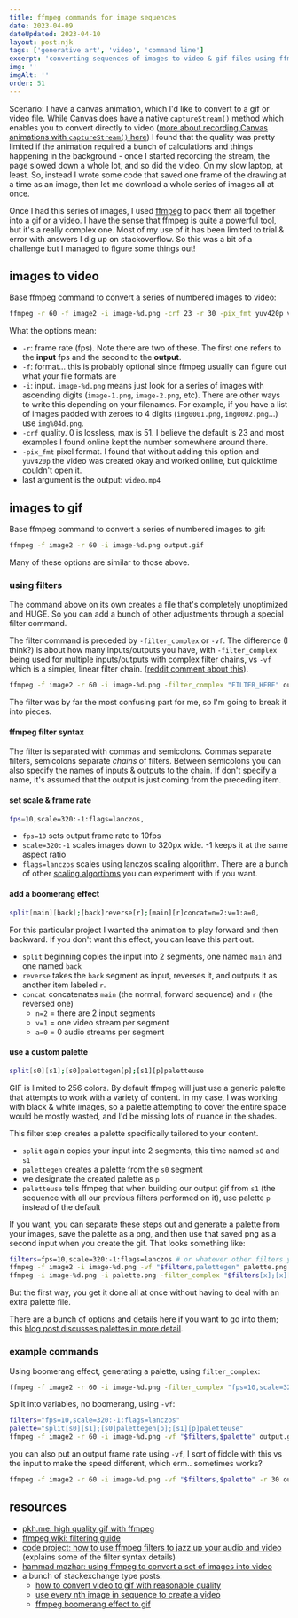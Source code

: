 ```yaml
---
title: ffmpeg commands for image sequences
date: 2023-04-09
dateUpdated: 2023-04-10
layout: post.njk
tags: ['generative art', 'video', 'command line']
excerpt: 'converting sequences of images to video & gif files using ffmpeg on the command line'
img: ''
imgAlt: ''
order: 51
---
```


Scenario: I have a canvas animation, which I'd like to convert to a gif or video file. While Canvas does have a native `captureStream()` method which enables you to convert directly to video ([more about recording Canvas animations with `captureStream()` here](https://julien-decharentenay.medium.com/how-to-save-html-canvas-animation-as-a-video-421157c2203b)) I found that the quality was pretty limited if the animation required a bunch of calculations and things happening in the background - once I started recording the stream, the page slowed down a whole lot, and so did the video. On my slow laptop, at least. So, instead I wrote some code that saved one frame of the drawing at a time as an image, then let me download a whole series of images all at once.

Once I had this series of images, I used [ffmpeg](https://ffmpeg.org/) to pack them all together into a gif or a video. I have the sense that ffmpeg is quite a powerful tool, but it's a really complex one. Most of my use of it has been limited to trial & error with answers I dig up on stackoverflow. So this was a bit of a challenge but I managed to figure some things out!

## images to video

Base ffmpeg command to convert a series of numbered images to video:

```bash
ffmpeg -r 60 -f image2 -i image-%d.png -crf 23 -r 30 -pix_fmt yuv420p video.mp4
```

What the options mean:

-   `-r`: frame rate (fps). Note there are two of these. The first one refers to the **input** fps and the second to the **output**.
-   `-f`: format... this is probably optional since ffmpeg usually can figure out what your file formats are
-   `-i`: input. `image-%d.png` means just look for a series of images with ascending digits (`image-1.png`, `image-2.png`, etc). There are other ways to write this depending on your filenames. For example, if you have a list of images padded with zeroes to 4 digits (`img0001.png`, `img0002.png`...) use `img%04d.png`.
-   `-crf` quality. 0 is lossless, max is 51. I believe the default is 23 and most examples I found online kept the number somewhere around there.
-   `-pix_fmt` pixel format. I found that without adding this option and `yuv420p` the video was created okay and worked online, but quicktime couldn't open it.
-   last argument is the output: `video.mp4`

## images to gif

Base ffmpeg command to convert a series of numbered images to gif:

```bash
ffmpeg -f image2 -r 60 -i image-%d.png output.gif
```

Many of these options are similar to those above.

### using filters

The command above on its own creates a file that's completely unoptimized and HUGE. So you can add a bunch of other adjustments through a special filter command.

The filter command is preceded by `-filter_complex` or `-vf`. The difference (I think?) is about how many inputs/outputs you have, with `-filter_complex` being used for multiple inputs/outputs with complex filter chains, vs `-vf` which is a simpler, linear filter chain. ([reddit comment about this](https://www.reddit.com/r/ffmpeg/comments/gy4hdb/whats_the_difference_between_vf_and_filter_complex/)).

```bash
ffmpeg -f image2 -r 60 -i image-%d.png -filter_complex "FILTER_HERE" output.gif
```

The filter was by far the most confusing part for me, so I'm going to break it into pieces.

#### ffmpeg filter syntax

The filter is separated with commas and semicolons. Commas separate filters, semicolons separate _chains_ of filters. Between semicolons you can also specify the names of inputs & outputs to the chain. If don't specify a name, it's assumed that the output is just coming from the preceding item.

#### set scale & frame rate

```bash
fps=10,scale=320:-1:flags=lanczos,
```

-   `fps=10` sets output frame rate to 10fps
-   `scale=320:-1` scales images down to 320px wide. -1 keeps it at the same aspect ratio
-   `flags=lanczos` scales using lanczos scaling algorithm. There are a bunch of other [scaling algortihms](https://ffmpeg.org/ffmpeg-scaler.html) you can experiment with if you want.

#### add a boomerang effect

```bash
split[main][back];[back]reverse[r];[main][r]concat=n=2:v=1:a=0,
```

For this particular project I wanted the animation to play forward and then backward. If you don't want this effect, you can leave this part out.

-   `split` beginning copies the input into 2 segments, one named `main` and one named `back`
-   `reverse` takes the `back` segment as input, reverses it, and outputs it as another item labeled `r`.
-   `concat` concatenates `main` (the normal, forward sequence) and `r` (the reversed one)
    -   `n=2` = there are 2 input segments
    -   `v=1` = one video stream per segment
    -   `a=0` = 0 audio streams per segment

#### use a custom palette

```bash
split[s0][s1];[s0]palettegen[p];[s1][p]paletteuse
```

GIF is limited to 256 colors. By default ffmpeg will just use a generic palette that attempts to work with a variety of content. In my case, I was working with black & white images, so a palette attempting to cover the entire space would be mostly wasted, and I'd be missing lots of nuance in the shades.

This filter step creates a palette specifically tailored to your content.

-   `split` again copies your input into 2 segments, this time named `s0` and `s1`
-   `palettegen` creates a palette from the `s0` segment
-   we designate the created palette as `p`
-   `paletteuse` tells ffmpeg that when building our output gif from `s1` (the sequence with all our previous filters performed on it), use palette `p` instead of the default

If you want, you can separate these steps out and generate a palette from your images, save the palette as a png, and then use that saved png as a second input when you create the gif. That looks something like:

```bash
filters=fps=10,scale=320:-1:flags=lanczos # or whatever other filters you're using
ffmpeg -f image2 -i image-%d.png -vf "$filters,palettegen" palette.png  # first command to create the palette
ffmpeg -i image-%d.png -i palette.png -filter_complex "$filters[x];[x][1:v] paletteuse" output.gif
```

But the first way, you get it done all at once without having to deal with an extra palette file.

There are a bunch of options and details here if you want to go into them; this [blog post discusses palettes in more detail](http://blog.pkh.me/p/21-high-quality-gif-with-ffmpeg.html).

### example commands

Using boomerang effect, generating a palette, using `filter_complex`:

```bash
ffmpeg -f image2 -r 60 -i image-%d.png -filter_complex "fps=10,scale=320:-1:flags=lanczos,split[main][back];[back]reverse[r];[main][r]concat=n=2:v=1:a=0,split[s0][s1];[s0]palettegen[p];[s1][p]paletteuse" output.gif
```

Split into variables, no boomerang, using `-vf`:

```bash
filters="fps=10,scale=320:-1:flags=lanczos"
palette="split[s0][s1];[s0]palettegen[p];[s1][p]paletteuse"
ffmpeg -f image2 -r 60 -i image-%d.png -vf "$filters,$palette" output.gif
```

you can also put an output frame rate using `-vf`, I sort of fiddle with this vs the input to make the speed different, which erm.. sometimes works?

```bash
ffmpeg -f image2 -r 60 -i image-%d.png -vf "$filters,$palette" -r 30 output.gif
```

## resources

-   [pkh.me: high quality gif with ffmpeg](http://blog.pkh.me/p/21-high-quality-gif-with-ffmpeg.html)
-   [ffmpeg wiki: filtering guide](https://trac.ffmpeg.org/wiki/FilteringGuide)
-   [code project: how to use ffmpeg filters to jazz up your audio and video](https://www.codeproject.com/Tips/5303741/How-to-Use-FFmpeg-Filters-to-Jazz-Up-Your-Audio-an) (explains some of the filter syntax details)
-   [hammad mazhar: using ffmpeg to convert a set of images into video](https://hamelot.io/visualization/using-ffmpeg-to-convert-a-set-of-images-into-a-video/)
-   a bunch of stackexchange type posts:
    -   [how to convert video to gif with reasonable quality](https://superuser.com/questions/556029/how-do-i-convert-a-video-to-gif-using-ffmpeg-with-reasonable-quality)
    -   [use every nth image in sequence to create a video](https://superuser.com/questions/1156837/using-every-nth-image-in-sequence-to-create-video-using-ffmpeg)
    -   [ffmpeg boomerang effect to gif](https://superuser.com/questions/1608327/ffmpeg-boomerang-effect-to-gif)
